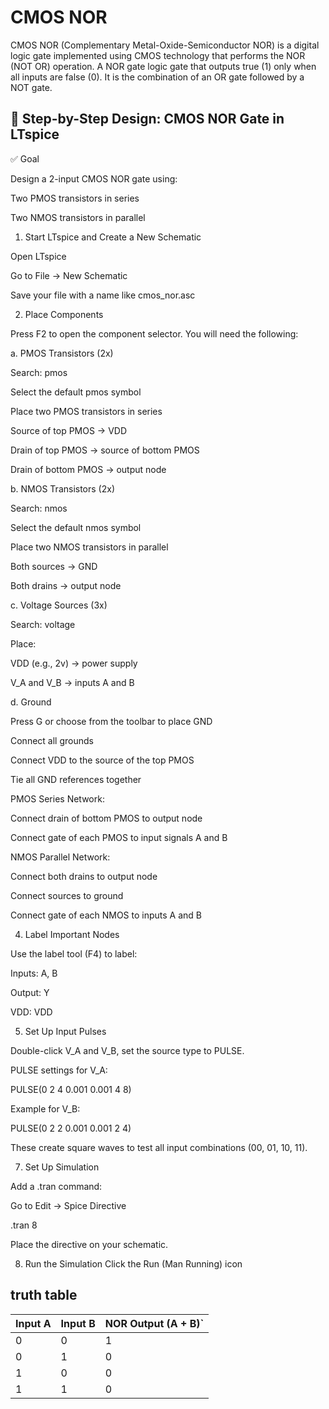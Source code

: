 # CMOS NOR

CMOS NOR (Complementary Metal-Oxide-Semiconductor NOR) is a digital logic gate implemented using CMOS technology that performs the NOR (NOT OR) operation. 
A NOR gate logic gate that outputs true (1) only when all inputs are false (0). It is the combination of an OR gate followed by a NOT gate.

## 🧪 Step-by-Step Design: CMOS NOR Gate in LTspice

✅ Goal

Design a 2-input CMOS NOR gate using:

Two PMOS transistors in series

Two NMOS transistors in parallel

1. Start LTspice and Create a New Schematic

Open LTspice

Go to File → New Schematic

Save your file with a name like cmos_nor.asc

2. Place Components

Press F2 to open the component selector. You will need the following:

a. PMOS Transistors (2x)

Search: pmos

Select the default pmos symbol

Place two PMOS transistors in series

Source of top PMOS → VDD

Drain of top PMOS → source of bottom PMOS

Drain of bottom PMOS → output node

b. NMOS Transistors (2x)

Search: nmos

Select the default nmos symbol

Place two NMOS transistors in parallel

Both sources → GND

Both drains → output node

c. Voltage Sources (3x)

Search: voltage

Place:

VDD (e.g., 2v) → power supply

V_A and V_B → inputs A and B

d. Ground

Press G or choose from the toolbar to place GND

Connect all grounds

Connect VDD to the source of the top PMOS

Tie all GND references together

PMOS Series Network:

Connect drain of bottom PMOS to output node

Connect gate of each PMOS to input signals A and B

NMOS Parallel Network:

Connect both drains to output node

Connect sources to ground

Connect gate of each NMOS to inputs A and B

4. Label Important Nodes

Use the label tool (F4) to label:

Inputs: A, B

Output: Y

VDD: VDD

5. Set Up Input Pulses

Double-click V_A and V_B, set the source type to PULSE.

 PULSE settings for V_A:

PULSE(0 2 4 0.001 0.001 4 8)

Example for V_B:

PULSE(0 2 2 0.001 0.001 2 4)

These create square waves to test all input combinations (00, 01, 10, 11).

7. Set Up Simulation

Add a .tran command:

Go to Edit → Spice Directive

.tran 8

Place the directive on your schematic.

8. Run the Simulation
Click the Run (Man Running) icon

## truth table

| Input A |	Input B	|	NOR Output (A + B)` |
|---------|---------|---------------------|
|    0    |   0     |		      1           |
|    0    | 	1     |     		0           |
|    1    |  	0  	  |       	0           |
|    1    |  	1     |     		0           |
